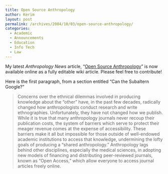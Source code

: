 ```yaml
---
title: Open Source Anthropology
author: Kerim
layout: post
permalink: /archives/2004/10/03/open-source-anthropology/
categories:
  - Academic
  - Announcements
  - Education
  - Info Tech
  - Law
---
```

My latest *Anthropology News* article, &#8220;<a href="http://wiki.oxus.net/Open_Source_Anthropology" onclick="_gaq.push(['_trackEvent', 'outbound-article', 'http://wiki.oxus.net/Open_Source_Anthropology', 'Open Source Anthropology']);" >Open Source Anthropology</a>&#8221; is now available online as a fully editable wiki article. Please feel free to contribute!

Here is the first paragraph, from a section entitled &#8220;Can the Subaltern Google?&#8221;  


> Concerns over the ethnical dilemmas involved in producing knowledge about the “other” have, in the past few decades, radically changed how anthropologists conduct research and write ethnographies. Unfortunately, they have not changed how we publish. While it is true that many anthropology journals never recoup their publication costs, the system of barriers which serve to protect their meager revenue comes at the expense of accessibility. These barriers make it all but impossible for those outside of well-endowed academic institutions to access that knowledge, undermining the lofty goals of producing a “shared anthropology.” Anthropology lags behind other disciplines, especially the medical sciences, in adopting new models of financing and distributing peer-reviewed journals, known as “Open Access,” which allow everyone to access journal articles freely online.<div id="themify_builder_content-1904" class="themify_builder_content themify_builder themify_builder_front">


<!-- /themify_builder_content -->